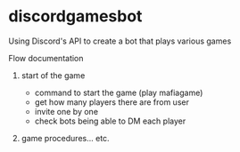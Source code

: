 # discordgamesbot
Using Discord's API to create a bot that plays various games

Flow documentation

1. start of the game
    * command to start the game (play mafiagame)
    * get how many players there are from user
    * invite one by one
    * check bots being able to DM each player

2. game procedures... etc.
